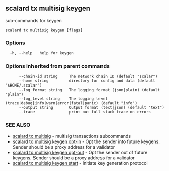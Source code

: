 ## scalard tx multisig keygen

sub-commands for keygen

```
scalard tx multisig keygen [flags]
```

### Options

```
  -h, --help   help for keygen
```

### Options inherited from parent commands

```
      --chain-id string     The network chain ID (default "scalar")
      --home string         directory for config and data (default "$HOME/.scalar")
      --log_format string   The logging format (json|plain) (default "plain")
      --log_level string    The logging level (trace|debug|info|warn|error|fatal|panic) (default "info")
      --output string       Output format (text|json) (default "text")
      --trace               print out full stack trace on errors
```

### SEE ALSO

- [scalard tx multisig](scalard_tx_multisig.md) - multisig transactions subcommands
- [scalard tx multisig keygen opt-in](scalard_tx_multisig_keygen_opt-in.md) - Opt the sender into future keygens. Sender should be a proxy address for a validator
- [scalard tx multisig keygen opt-out](scalard_tx_multisig_keygen_opt-out.md) - Opt the sender out of future keygens. Sender should be a proxy address for a validator
- [scalard tx multisig keygen start](scalard_tx_multisig_keygen_start.md) - Initiate key generation protocol
